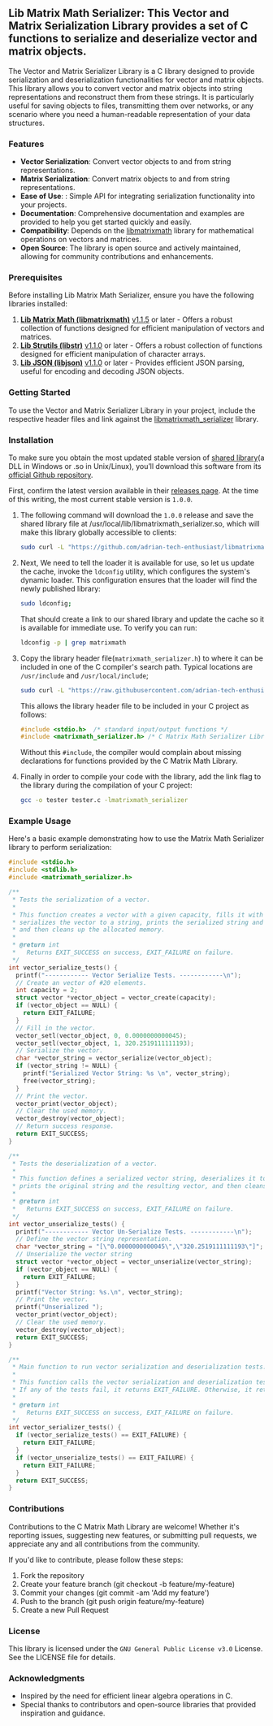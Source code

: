 ## Lib Matrix Math Serializer: This Vector and Matrix Serialization Library provides a set of C functions to serialize and deserialize vector and matrix objects.

The Vector and Matrix Serializer Library is a C library designed to provide serialization and deserialization functionalities for vector and matrix objects. This library allows you to convert vector and matrix objects into string representations and reconstruct them from these strings. It is particularly useful for saving objects to files, transmitting them over networks, or any scenario where you need a human-readable representation of your data structures.

### Features

- **Vector Serialization**: Convert vector objects to and from string representations.
- **Matrix Serialization**: Convert matrix objects to and from string representations.
- **Ease of Use**: : Simple API for integrating serialization functionality into your projects.
- **Documentation**: Comprehensive documentation and examples are provided to help you get started quickly and easily.
- **Compatibility**: Depends on the [libmatrixmath](https://github.com/adrian-tech-enthusiast/libmatrixmath) library for mathematical operations on vectors and matrices.
- **Open Source**: The library is open source and actively maintained, allowing for community contributions and enhancements.

### Prerequisites

Before installing Lib Matrix Math Serializer, ensure you have the following libraries installed:

1. [**Lib Matrix Math (libmatrixmath)**](https://github.com/adrian-tech-enthusiast/libmatrixmath?tab=readme-ov-file#installation) [v1.1.5](https://github.com/adrian-tech-enthusiast/libmatrixmath/releases/tag/v1.1.5) or later - Offers a robust collection of functions designed for efficient manipulation of vectors and matrices.
2. [**Lib Strutils (libstr)**](https://github.com/adrian-tech-enthusiast/libstr?tab=readme-ov-file#installation) [v1.1.0](https://github.com/adrian-tech-enthusiast/libstr/releases/tag/v1.1.0) or later - Offers a robust collection of functions designed for efficient manipulation of character arrays.
3. [**Lib JSON (libjson)**](https://github.com/adrian-tech-enthusiast/libjson?tab=readme-ov-file#installation) [v1.1.0](https://github.com/adrian-tech-enthusiast/libjson/releases/tag/v1.1.0) or later - Provides efficient JSON parsing, useful for encoding and decoding JSON objects.

### Getting Started

To use the Vector and Matrix Serializer Library in your project, include the respective header files and link against the [libmatrixmath_serializer](https://github.com/adrian-tech-enthusiast/libmatrixmath_serializer) library. 

### Installation

To make sure you obtain the most updated stable version of [shared library](https://en.wikipedia.org/wiki/Library_(computing)#Shared_libraries)(a DLL in Windows or .so in Unix/Linux), you’ll download this software from its [official Github repository](https://github.com/adrian-tech-enthusiast/libmatrixmath_serializer).

First, confirm the latest version available in their [releases page](https://github.com/adrian-tech-enthusiast/libmatrixmath_serializer/releases). At the time of this writing, the most current stable version is `1.0.0`.

1. The following command will download the `1.0.0` release and save the shared library file at /usr/local/lib/libmatrixmath_serializer.so, which will make this library globally accessible to clients:

    ```bash
    sudo curl -L "https://github.com/adrian-tech-enthusiast/libmatrixmath_serializer/releases/download/v1.0.0/libmatrixmath_serializer.so" -o /usr/local/lib/libmatrixmath_serializer.so
    ```

2. Next, We need to tell the loader it is available for use, so let us update the cache, invoke the `ldconfig` utility, which configures the system's dynamic loader. This configuration ensures that the loader will find the newly published library:

    ```bash
    sudo ldconfig;
    ```

    That should create a link to our shared library and update the cache so it is available for immediate use. To verify you can run:

    ```bash
    ldconfig -p | grep matrixmath
    ```

3. Copy the library header file(`matrixmath_serializer.h`) to where it can be included in one of the C compiler's search path. Typical locations are `/usr/include` and `/usr/local/include`;

    ```bash
    sudo curl -L "https://raw.githubusercontent.com/adrian-tech-enthusiast/libmatrixmath_serializer/v1.0.0/include/matrixmath_serializer.h" -o /usr/local/include/matrixmath_serializer.h;
    ```

    This allows the library header file to be included in your C project as follows:

    ```c
    #include <stdio.h>  /* standard input/output functions */
    #include <matrixmath_serializer.h> /* C Matrix Math Serializer Library functions */
    ```
    Without this `#include`, the compiler would complain about missing declarations for functions provided by the C Matrix Math Library. 

4. Finally in order to compile your code with the library, add the link flag to the library during the compilation of your C project: 

    ```bash
    gcc -o tester tester.c -lmatrixmath_serializer
    ```

### Example Usage

Here's a basic example demonstrating how to use the Matrix Math Serializer library to perform serialization:

```c
#include <stdio.h>
#include <stdlib.h>
#include <matrixmath_serializer.h>

/**
 * Tests the serialization of a vector.
 *
 * This function creates a vector with a given capacity, fills it with values,
 * serializes the vector to a string, prints the serialized string and the vector,
 * and then cleans up the allocated memory.
 *
 * @return int
 *   Returns EXIT_SUCCESS on success, EXIT_FAILURE on failure.
 */
int vector_serialize_tests() {
  printf("------------ Vector Serialize Tests. ------------\n");
  // Create an vector of #20 elements.
  int capacity = 2;
  struct vector *vector_object = vector_create(capacity);
  if (vector_object == NULL) {
    return EXIT_FAILURE;
  }
  // Fill in the vector.
  vector_setl(vector_object, 0, 0.0000000000045);
  vector_setl(vector_object, 1, 320.2519111111193);
  // Serialize the vector.
  char *vector_string = vector_serialize(vector_object);
  if (vector_string != NULL) {
    printf("Serialized Vector String: %s \n", vector_string);
    free(vector_string);
  }
  // Print the vector.
  vector_print(vector_object);
  // Clear the used memory.
  vector_destroy(vector_object);
  // Return success response.
  return EXIT_SUCCESS;
}

/**
 * Tests the deserialization of a vector.
 *
 * This function defines a serialized vector string, deserializes it to a vector,
 * prints the original string and the resulting vector, and then cleans up the allocated memory.
 *
 * @return int
 *   Returns EXIT_SUCCESS on success, EXIT_FAILURE on failure.
 */
int vector_unserialize_tests() {
  printf("------------ Vector Un-Serialize Tests. ------------\n");
  // Define the vector string representation.
  char *vector_string = "[\"0.0000000000045\",\"320.2519111111193\"]";
  // Unserialize the vector string
  struct vector *vector_object = vector_unserialize(vector_string);
  if (vector_object == NULL) {
    return EXIT_FAILURE;
  }
  printf("Vector String: %s.\n", vector_string);
  // Print the vector.
  printf("Unserialized ");
  vector_print(vector_object);
  // Clear the used memory.
  vector_destroy(vector_object);
  return EXIT_SUCCESS;
}

/**
 * Main function to run vector serialization and deserialization tests.
 *
 * This function calls the vector serialization and deserialization test functions.
 * If any of the tests fail, it returns EXIT_FAILURE. Otherwise, it returns EXIT_SUCCESS.
 *
 * @return int
 *   Returns EXIT_SUCCESS on success, EXIT_FAILURE on failure.
 */
int vector_serializer_tests() {
  if (vector_serialize_tests() == EXIT_FAILURE) {
    return EXIT_FAILURE;
  }
  if (vector_unserialize_tests() == EXIT_FAILURE) {
    return EXIT_FAILURE;
  }
  return EXIT_SUCCESS;
}

```

### Contributions

Contributions to the C Matrix Math Library are welcome! Whether it's reporting issues, suggesting new features, or submitting pull requests, we appreciate any and all contributions from the community.

If you'd like to contribute, please follow these steps:

1. Fork the repository
2. Create your feature branch (git checkout -b feature/my-feature)
3. Commit your changes (git commit -am 'Add my feature')
4. Push to the branch (git push origin feature/my-feature)
5. Create a new Pull Request

### License

This library is licensed under the `GNU General Public License v3.0` License. See the LICENSE file for details.

### Acknowledgments

- Inspired by the need for efficient linear algebra operations in C.
- Special thanks to contributors and open-source libraries that provided inspiration and guidance.
